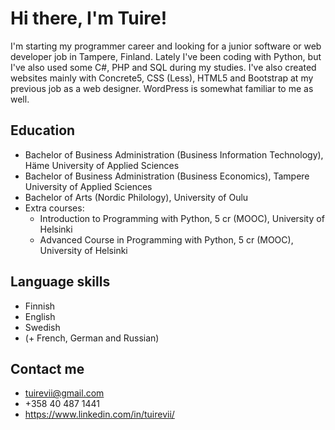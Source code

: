 # Hi there, I'm Tuire!
I'm starting my programmer career and looking for a junior software or web developer job in Tampere, Finland. Lately I've been coding with Python, but I've also used some C#, PHP and SQL during my studies. I've also created websites mainly with Concrete5, CSS (Less), HTML5 and Bootstrap at my previous job as a web designer. WordPress is somewhat familiar to me as well.

## Education
* Bachelor of Business Administration (Business Information Technology), Häme University of Applied Sciences
* Bachelor of Business Administration (Business Economics), Tampere University of Applied Sciences
* Bachelor of Arts (Nordic Philology), University of Oulu
* Extra courses:
  * Introduction to Programming with Python, 5 cr (MOOC), University of Helsinki
  * Advanced Course in Programming with Python, 5 cr (MOOC), University of Helsinki

## Language skills
* Finnish 
* English
* Swedish
* (+ French, German and Russian)

## Contact me
* tuirevii@gmail.com
* +358 40 487 1441
* https://www.linkedin.com/in/tuirevii/
